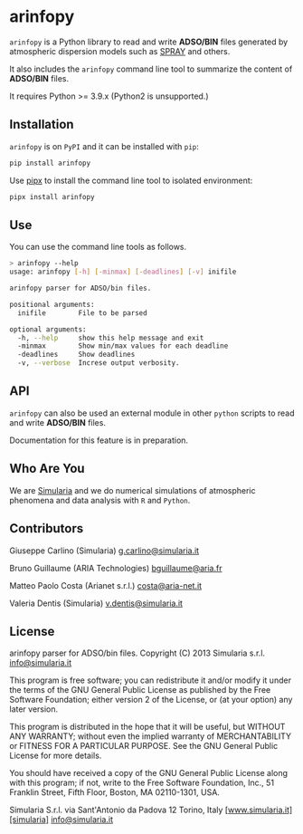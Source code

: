 # arinfopy

`arinfopy` is a Python library to read and write **ADSO/BIN** files generated by atmospheric dispersion models such as [SPRAY][spray] and others.

It also includes the `arinfopy` command line tool to summarize the content of **ADSO/BIN** files.

It requires Python >= 3.9.x (Python2 is unsupported.)

## Installation

`arinfopy` is on `PyPI` and it can be installed with `pip`:

```sh
pip install arinfopy
```

Use [pipx](https://github.com/pypa/pipx) to install the command line tool to isolated environment:

```sh
pipx install arinfopy
```

## Use

You can use the command line tools as follows.

```sh
> arinfopy --help
usage: arinfopy [-h] [-minmax] [-deadlines] [-v] inifile

arinfopy parser for ADSO/bin files.

positional arguments:
  inifile        File to be parsed

optional arguments:
  -h, --help     show this help message and exit
  -minmax        Show min/max values for each deadline
  -deadlines     Show deadlines
  -v, --verbose  Increse output verbosity.
```

## API

`arinfopy` can also be used an external module in other `python` scripts to read and write **ADSO/BIN** files.

Documentation for this feature is in preparation. 

## Who Are You

We are [Simularia][simularia] and we do numerical simulations of atmospheric phenomena and data analysis with `R` and `Python`.

## Contributors

Giuseppe Carlino (Simularia) g.carlino@simularia.it

Bruno Guillaume (ARIA Technologies)                         bguillaume@aria.fr

Matteo Paolo Costa (Arianet s.r.l.) costa@aria-net.it

Valeria Dentis (Simularia) v.dentis@simularia.it

## License

arinfopy parser for ADSO/bin files.
Copyright (C) 2013  Simularia s.r.l. info@simularia.it

This program is free software; you can redistribute it and/or
modify it under the terms of the GNU General Public License
as published by the Free Software Foundation; either version 2
of the License, or (at your option) any later version.

This program is distributed in the hope that it will be useful,
but WITHOUT ANY WARRANTY; without even the implied warranty of
MERCHANTABILITY or FITNESS FOR A PARTICULAR PURPOSE.  See the
GNU General Public License for more details.

You should have received a copy of the GNU General Public License
along with this program; if not, write to the Free Software
Foundation, Inc., 51 Franklin Street, Fifth Floor, Boston, MA  02110-1301, USA.

Simularia S.r.l.
via Sant'Antonio da Padova 12
Torino, Italy
[www.simularia.it][simularia]
<info@simularia.it>

[spray]:http://www.aria-net.it/
[simularia]:https://www.simularia.it
